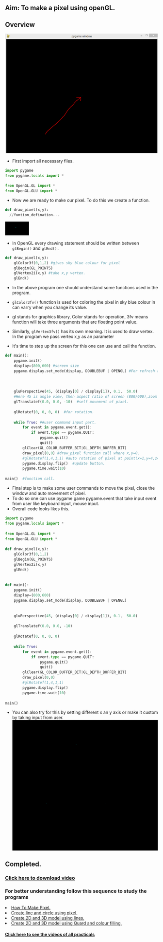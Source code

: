 ## Aim: To make a pixel using openGL.
## Overview
<img src="https://github.com/kr123Manish/ComputerGraphics_with_openGL/blob/main/Programs/images/pixel1.PNG"></img>
- First import all necessary files.
``` python
import pygame 
from pygame.locals import *

from OpenGL.GL import *
from OpenGL.GLU import *
```
- Now we are ready to make our pixel. To do this we create a function.
```python
def draw_pixel(x,y):
  //funtion_defination...
```
<img src="https://github.com/kr123Manish/ComputerGraphics_with_openGL/blob/main/Programs/images/pixel.PNG"></img>
- In OpenGL every drawing statement should be written between ```glBegin()``` and ```glEnd().```
```python
def draw_pixel(x,y):
	glColor3f(0,1,2) #gives sky blue colour for pixel
	glBegin(GL_POINTS)
	glVertex2i(x,y) #take x,y vertex.
	glEnd()
  ```
  - In the above program one should understand some functions used in the program.

- ```glColor3fv()``` function is used for coloring the pixel in sky blue colour in can varry when you change its value.

- gl stands for graphics library, Color stands for operation, 3fv means function will take three arguments that are floating point value.

- Similarly, ```glVertex3fv()``` has its own meaning. It is used to draw vertex. In the program we pass vertex x,y as an parameter

- It's time to step up the screen for this one can use and call the function.
``` python
def main():
	pygame.init()
	display=(800,600) #screen size
	pygame.display.set_mode(display, DOUBLEBUF | OPENGL) #For refresh rate(frame buffer)



	gluPerspective(45, (display[0] / display[1]), 0.1,  50.0)
    #Here 45 is angle view, then aspect ratio of screen (800/600),zoom in, zoom out
	glTranslatef(0.0, 0.0, -10)  #self movement of pixel.

	glRotatef(0, 0, 0, 0)  #for rotation.

	while True: ##user command input part.
		for event in pygame.event.get():
			if event.type == pygame.QUIT:
				pygame.quit()
				quit()
		glClear(GL_COLOR_BUFFER_BIT|GL_DEPTH_BUFFER_BIT)
		draw_pixel(0,0) #draw_pixel function call where x,y=0.
		#glRotatef(1,4,1,1) #auto rotation of pixel at point(x=1,y=4,z=1,speed=1).
		pygame.display.flip()  #update button.
		pygame.time.wait(10)  

main()  #function call.
```
- Final step is to make some user commands to move the pixel, close the window and auto movement of pixel.
- To do so one can use pygame game pygame.event that take input event from user like keyboard input, mouse input.
- Overall code looks likes this.
```python
import pygame
from pygame.locals import *

from OpenGL.GL import *
from OpenGL.GLU import *

def draw_pixel(x,y):
	glColor3f(0,1,2)
	glBegin(GL_POINTS)
	glVertex2i(x,y)
	glEnd()


def main():
	pygame.init()
	display=(800,600)
	pygame.display.set_mode(display, DOUBLEBUF | OPENGL)


	gluPerspective(45, (display[0] / display[1]), 0.1,  50.0)

	glTranslatef(0.0, 0.0, -10)

	glRotatef(0, 0, 0, 0)

	while True:
		for event in pygame.event.get():
			if event.type == pygame.QUIT:
				pygame.quit()
				quit()
		glClear(GL_COLOR_BUFFER_BIT|GL_DEPTH_BUFFER_BIT)
		draw_pixel(0,0)
		#glRotatef(1,4,1,1)
		pygame.display.flip()
		pygame.time.wait(10)

main()
```
- You can also try for this by setting different x an y axis or make it custom by taking input from user.
<img src="https://github.com/kr123Manish/ComputerGraphics_with_openGL/blob/main/Programs/images/pixel3.PNG"></img>
## Completed.
<h3><a href="https://github.com/kr123Manish/ComputerGraphics_with_openGL/blob/main/Programs/images/webpage/pixel.wmv">Click here to download video</a></h3>
<h3>For better understanding follow this sequence to study the programs</h3>
<li>
	<a href="https://github.com/kr123Manish/ComputerGraphics_with_openGL/blob/main/Programs/draw_a_pixel.md">How To Make Pixel. </a>
</li>

<li>
	<a href="https://github.com/kr123Manish/ComputerGraphics_with_openGL/blob/main/Programs/circle_and_line.md">Create line and circle using pixel.</a>
</li>

<li>
	<a href="https://github.com/kr123Manish/ComputerGraphics_with_openGL/blob/main/Programs/2D_and_3D_Model.md">Create 2D and 3D model using lines.</a>
</li>

<li>
	<a href="https://github.com/kr123Manish/ComputerGraphics_with_openGL/blob/main/Programs/3D_model_and_colour_filling.md">Create 2D and 3D model using Quard and colour filling.</a>
</li>
<h4><a href="https://kr123manish.github.io/CG_video.github.io/">Click here to see the videos of all practicals</a></h4>


